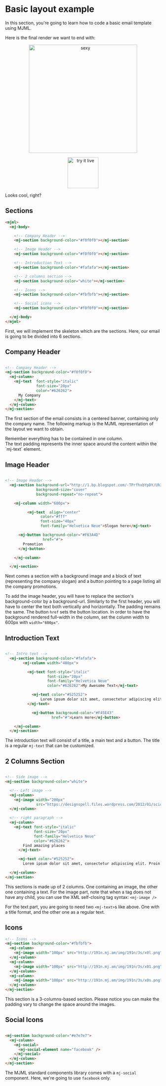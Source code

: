 # Basic layout example

In this section, you're going to learn how to code a basic email template using MJML.

Here is the final render we want to end with:

<p align="center">
  <a href="http://mjml.io/try-it-live/templates/hello-world"><img width="350px" src="https://cloud.githubusercontent.com/assets/6558790/12779864/d9c20556-ca6a-11e5-9007-d40ac89c5088.png" alt="sexy"></a>
</p>

<p align="center">
  <a href="/try-it-live/templates/basic"><img width="100px" src="https://mjml.io/assets/img/svg/TRYITLIVE.svg" alt="try it live" /></a>
</p>

Looks cool, right?

## Sections

``` html
<mjml>
  <mj-body>

    <!-- Company Header -->
    <mj-section background-color="#f0f0f0"></mj-section>

    <!-- Image Header -->
    <mj-section background-color="#f0f0f0"></mj-section>

    <!-- Introduction Text -->
    <mj-section background-color="#fafafa"></mj-section>

    <!-- 2 columns section -->
    <mj-section background-color="white"></mj-section>

    <!-- Icons -->
    <mj-section background-color="#fbfbfb"></mj-section>

    <!-- Social icons -->
    <mj-section background-color="#f0f0f0"></mj-section>

  </mj-body>
</mjml>
```
First, we will implement the skeleton which are the sections. Here, our email is going to be divided into 6 sections.

## Company Header

``` html

<!-- Company Header -->
<mj-section background-color="#f0f0f0">
  <mj-column>
    <mj-text  font-style="italic"
              font-size="20px"
              color="#626262">
      My Company
    </mj-text>
  </mj-column>
</mj-section>

```
The first section of the email consists in a centered banner, containing only the company name. The following markup is the MJML representation of the layout we want to obtain.

<aside class="notice">
Remember everything has to be contained in one column.
</aside>
The text padding represents the inner space around the content within the `mj-text` element.

## Image Header

``` html

<!-- Image Header -->
  <mj-section background-url="http://1.bp.blogspot.com/-TPrfhxbYpDY/Uh3Refzk02I/AAAAAAAALw8/5sUJ0UUGYuw/s1600/New+York+in+The+1960's+-+70's+(2).jpg"
              background-size="cover"
              background-repeat="no-repeat">

    <mj-column width="600px">

		  <mj-text  align="center"
                color="#fff"
                font-size="40px"
                font-family="Helvetica Neue">Slogan here</mj-text>

      <mj-button background-color="#F63A4D"
                 href="#">
      	Promotion
      </mj-button>

    </mj-column>

  </mj-section>

```
Next comes a section with a background image and a block of text (representing the company slogan) and a button pointing to a page listing all the company promotions.

To add the image header, you will have to replace the section's background-color by a background-url.
Similarly to the first header, you will have to center the text both vertically and horizontally.
The padding remains the same.
The button `href` sets the button location.
In order to have the background rendered full-width in the column, set the column width to 600px with `width="600px"`.

## Introduction Text

``` html

<!-- Intro text -->
  <mj-section background-color="#fafafa">
    	<mj-column width="400px">

          <mj-text font-style="italic"
                   font-size="20px"
                   font-family="Helvetica Neue"
                   color="#626262">My Awesome Text</mj-text>

      		<mj-text color="#525252">
          		Lorem ipsum dolor sit amet, consectetur adipiscing elit. Proin rutrum enim eget magna efficitur, eu semper augue semper. Aliquam erat volutpat. Cras id dui lectus. Vestibulum sed finibus lectus, sit amet suscipit nibh. Proin nec commodo purus. Sed eget nulla elit. Nulla aliquet mollis faucibus.
          </mj-text>

        	<mj-button background-color="#F45E43"
                     href="#">Learn more</mj-button>

    </mj-column>
  </mj-section>

```

The introduction text will consist of a title, a main text and a button.
The title is a regular `mj-text` that can be customized.

## 2 Columns Section

``` html

<!-- Side image -->
<mj-section background-color="white">

  <!-- Left image -->
  <mj-column>
    <mj-image width="200px"
              src="https://designspell.files.wordpress.com/2012/01/sciolino-paris-bw.jpg" />
  </mj-column>

  <!-- right paragraph -->
  <mj-column>
    <mj-text font-style="italic"
             font-size="20px"
             font-family="Helvetica Neue"
             color="#626262">
        Find amazing places
      </mj-text>

      <mj-text color="#525252">
        Lorem ipsum dolor sit amet, consectetur adipiscing elit. Proin rutrum enim eget magna efficitur, eu semper augue semper. Aliquam erat volutpat. Cras id dui lectus. Vestibulum sed finibus lectus.</mj-text>

  </mj-column>
</mj-section>

```

This sections is made up of 2 columns. One containing an image, the other one containing a text.
For the image part, note that when a tag does not have any child, you can use the XML self-closing tag syntax:
`<mj-image />`

For the text part, you are going to need two `<mj-text>`s like above. One with a title format, and the other one as a regular text.

## Icons

``` html
<!-- Icons -->
<mj-section background-color="#fbfbfb">
  <mj-column>
    <mj-image width="100px" src="http://191n.mj.am/img/191n/3s/x0l.png" />
  </mj-column>
  <mj-column>
    <mj-image width="100px" src="http://191n.mj.am/img/191n/3s/x01.png" />
  </mj-column>
  <mj-column>
    <mj-image width="100px" src="http://191n.mj.am/img/191n/3s/x0s.png" />
  </mj-column>
</mj-section>
```
This section is a 3-columns-based section. Please notice you can make the padding vary to change the space around the images.


## Social Icons

``` html

<mj-section background-color="#e7e7e7">
  <mj-column>
    <mj-social>
      <mj-social-element name="facebook" />
    </mj-social>
  </mj-column>
</mj-section>

```
The MJML standard components library comes with a `mj-social` component.
Here, we're going to use `facebook` only.
